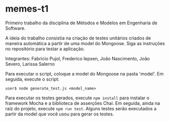 # memes-t1
Primeiro trabalho da disciplina de Métodos e Modelos em Engenharia de Software.


A ideia do trabalho consistia na criação de testes unitários criados de maneira automática a partir de uma model do Mongoose. Siga as instruções no repositório para testar a aplicação.

Integrantes: Fabricio Pujol, Frederico Iepsen, João Nascimento, João Severo, Larissa Salerno 

Para executar o script, coloque a model do Mongoose na pasta 'model'. Em seguida, execute o script:

```user$ node generate_test.js <model_name>```

Para executar os testes gerados, execute ```npm install``` para instalar o framework Mocha e a biblioteca de asserções Chai.
Em seguida, ainda na raíz do projeto, execute ```npm run test```. Alguns testes serão executados a partir da model que você
usou para gerar os testes.
